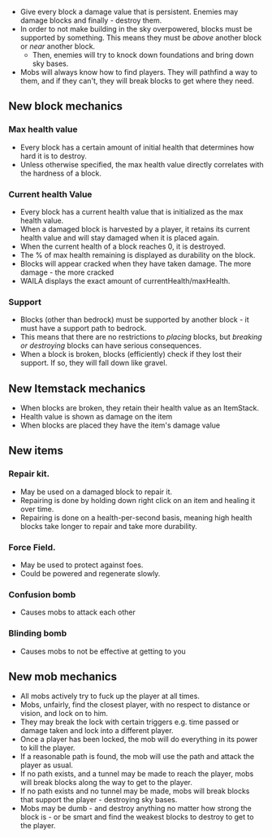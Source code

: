- Give every block a damage value that is persistent. Enemies may damage blocks and finally - destroy them.
- In order to not make building in the sky overpowered, blocks must be supported by something. 
   This means they must be *above* another block or *near* another block.
  - Then, enemies will try to knock down foundations and bring down sky bases. 
- Mobs will always know how to find players. They will pathfind a way to them, and if they can't, they will break blocks to get where they need. 


## New block mechanics
  ### Max health value
  - Every block has a certain amount of initial health that determines how hard it is to destroy. 
  - Unless otherwise specified, the max health value directly correlates with the hardness of a block.
  ### Current health Value
  - Every block has a current health value that is initialized as the max health value. 
  - When a damaged block is harvested by a player, it retains its current health value and will stay damaged when it is placed again.
  - When the current health of a block reaches 0, it is destroyed. 
  - The % of max health remaining is displayed as durability on the block. 
  - Blocks will appear cracked when they have taken damage. The more damage - the more cracked
  - WAILA displays the exact amount of currentHealth/maxHealth. 
  ### Support 
  - Blocks (other than bedrock) must be supported by another block - it must have a support path to bedrock. 
  - This means that there are no restrictions to *placing* blocks, but *breaking or destroying* blocks can have serious consequences. 
  - When a block is broken, blocks (efficiently) check if they lost their support. If so, they will fall down like gravel. 

## New Itemstack mechanics
- When blocks are broken, they retain their health value as an ItemStack.
- Health value is shown as damage on the item
- When blocks are placed they have the item's damage value

## New items
  ### Repair kit.
  - May be used on a damaged block to repair it.
  - Repairing is done by holding down right click on an item and healing it over time.
  - Repairing is done on a health-per-second basis, meaning high health blocks take longer to repair and take more durability. 
  ### Force Field.
  - May be used to protect against foes.
  - Could be powered and regenerate slowly. 
  ### Confusion bomb
  - Causes mobs to attack each other
  ### Blinding bomb
  - Causes mobs to not be effective at getting to you

## New mob mechanics
  - All mobs actively try to fuck up the player at all times. 
  - Mobs, unfairly, find the closest player, with no respect to distance or vision, and lock on to him. 
  - They may break the lock with certain triggers e.g. time passed or damage taken and lock into a different player. 
  - Once a player has been locked, the mob will do everything in its power to kill the player. 
  - If a reasonable path is found, the mob will use the path and attack the player as usual.
  - If no path exists, and a tunnel may be made to reach the player, mobs will break blocks along the way to get to the player. 
  - If no path exists and no tunnel may be made, mobs will break blocks that support the player - destroying sky bases. 
  - Mobs may be dumb - and destroy anything no matter how strong the block is - or be smart and find the weakest blocks to destroy to get to the player. 

